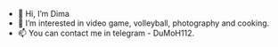 - 👋 Hi, I’m Dima
- 👀 I’m interested in video game, volleyball, photography and cooking.
- 📫 You can contact me in telegram - DuMoH112.

<!---
DuMoH112/DuMoH112 is a ✨ special ✨ repository because its `README.md` (this file) appears on your GitHub profile.
You can click the Preview link to take a look at your changes.
--->
